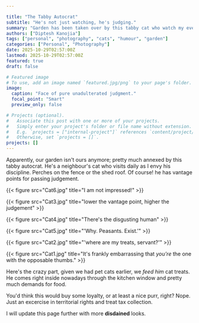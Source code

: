 ```yaml
---

title: "The Tabby Autocrat"
subtitle: "He's not just watching, he's judging."
summary: "Garden has been taken over by this tabby cat who watch my every move with a judgmental side-eye despite being fed."
authors: ["Diptesh Kanojia"]
tags: ["personal", "photography", "cats", "humour", "garden"]
categories: ["Personal", "Photography"]
date: 2025-10-29T02:57:00Z
lastmod: 2025-10-29T02:57:00Z
featured: true
draft: false

# Featured image
# To use, add an image named `featured.jpg/png` to your page's folder.
image:
  caption: "Face of pure unadulterated judgment."
  focal_point: "Smart"
  preview_only: false

# Projects (optional).
#   Associate this post with one or more of your projects.
#   Simply enter your project's folder or file name without extension.
#   E.g. `projects = ["internal-project"]` references `content/project/deep-learning/index.md`.
#   Otherwise, set `projects = []`.
projects: []
---
```


Apparently, our garden isn't ours anymore; pretty much annexed by this tabby autocrat. He's a neighbour's cat who visits daily as I envy his discipline. Perches on the fence or the shed roof. Of course! he has vantage points for passing judgement.

{{< figure src="Cat6.jpg" title="I am not impressed!" >}}

{{< figure src="Cat3.jpg" title="lower the vantage point, higher the judgement" >}}

{{< figure src="Cat4.jpg" title="There's the disgusting human" >}}

{{< figure src="Cat5.jpg" title="'Why. Peasants. Exist.'" >}}

{{< figure src="Cat2.jpg" title="'where are my treats, servant?'" >}}

{{< figure src="Cat1.jpg" title="It's frankly embarrassing that *you're* the one with the opposable thumbs." >}}

Here's the crazy part, given we had pet cats earlier, we *feed him* cat treats. He comes right inside nowadays through the kitchen window and pretty much demands for food.

You'd think this would buy some loyalty, or at least a nice purr, right? Nope. Just an excercise in territorial rights and treat tax collection. 

I will update this page further with more **disdained** looks.